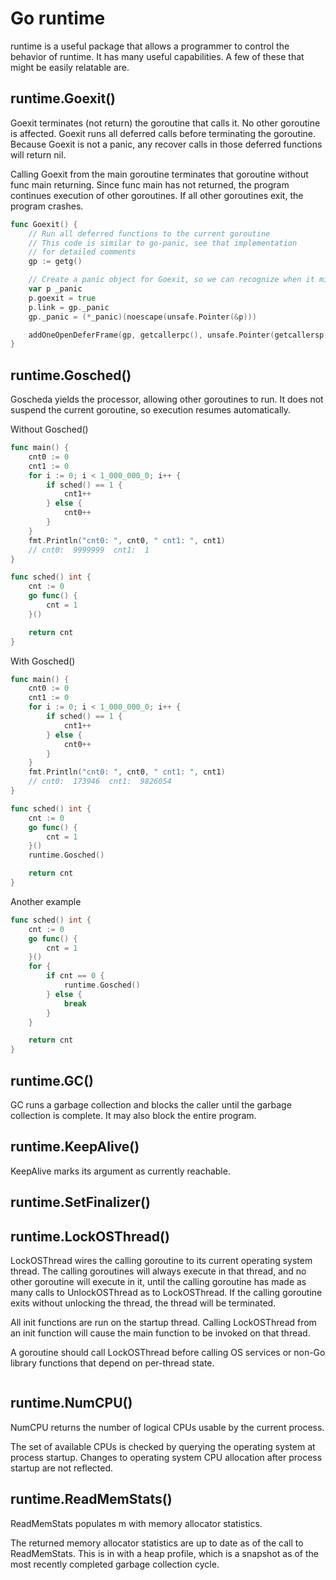 # Go runtime

runtime is a useful package that allows a programmer to control the behavior of runtime. It has many useful capabilities. A few of these that might be easily relatable are.

## runtime.Goexit()

Goexit terminates (not return) the goroutine that calls it. No other goroutine is affected.
Goexit runs all deferred calls before terminating the goroutine. Because Goexit is not a panic, any recover calls in those deferred functions will return nil.

Calling Goexit from the main goroutine terminates that goroutine without func main returning. Since func main has not returned, the program continues execution of other goroutines. If all other goroutines exit, the program crashes.

```go
func Goexit() {
    // Run all deferred functions to the current goroutine
    // This code is similar to go-panic, see that implementation
    // for detailed comments
    gp := getg()

    // Create a panic object for Goexit, so we can recognize when it might be bypassed by a recover()
    var p _panic
    p.goexit = true
    p.link = gp._panic
    gp._panic = (*_panic)(noescape(unsafe.Pointer(&p)))

    addOneOpenDeferFrame(gp, getcallerpc(), unsafe.Pointer(getcallersp()))
}
```

## runtime.Gosched()

Goscheda yields the processor, allowing other goroutines to run. It does not suspend the current goroutine, so execution resumes automatically.

Without Gosched()
```go
func main() {
	cnt0 := 0
	cnt1 := 0
	for i := 0; i < 1_000_000_0; i++ {
		if sched() == 1 {
			cnt1++
		} else {
			cnt0++
		}
	}
	fmt.Println("cnt0: ", cnt0, " cnt1: ", cnt1)
    // cnt0:  9999999  cnt1:  1
}

func sched() int {
	cnt := 0
	go func() {
		cnt = 1
	}()

	return cnt
}
```

With Gosched()
```go
func main() {
	cnt0 := 0
	cnt1 := 0
	for i := 0; i < 1_000_000_0; i++ {
		if sched() == 1 {
			cnt1++
		} else {
			cnt0++
		}
	}
	fmt.Println("cnt0: ", cnt0, " cnt1: ", cnt1)
    // cnt0:  173946  cnt1:  9826054
}

func sched() int {
	cnt := 0
	go func() {
		cnt = 1
	}()
	runtime.Gosched()

	return cnt
}
```
Another example

```go
func sched() int {
	cnt := 0
	go func() {
		cnt = 1
	}()
	for {
		if cnt == 0 {
			runtime.Gosched()
		} else {
			break
		}
	}

	return cnt
}
```

## runtime.GC()

GC runs a garbage collection and blocks the caller until the garbage collection is complete. It may also block the entire program.

## runtime.KeepAlive()

KeepAlive marks its argument as currently reachable.

## runtime.SetFinalizer()

## runtime.LockOSThread()

LockOSThread wires the calling goroutine to its current operating system thread. The calling goroutines will always execute in that thread, and no other goroutine will execute in it, until the calling goroutine has made as many calls to UnlockOSThread as to LockOSThread. If the calling goroutine exits without unlocking the thread, the thread will be terminated.

All init functions are run on the startup thread. Calling LockOSThread from an init function will cause the main function to be invoked on that thread.

A goroutine should call LockOSThread before calling OS services or non-Go library functions that depend on per-thread state.

```go
```

## runtime.NumCPU()

NumCPU returns the number of logical CPUs usable by the current process.

The set of available CPUs is checked by querying the operating system at process startup. Changes to operating system CPU allocation after process startup are not reflected.

## runtime.ReadMemStats()

ReadMemStats populates m with memory allocator statistics.

The returned memory allocator statistics are up to date as of the call to ReadMemStats. This is in with a heap profile, which is a snapshot as of the most recently completed garbage collection cycle.
